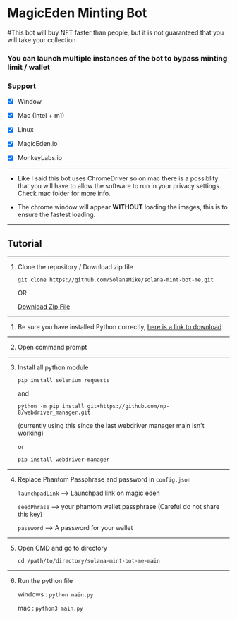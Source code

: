 # MagicEden Minting Bot

#This bot will buy NFT faster than people, but it is not guaranteed that you will take your collection

### You can launch multiple instances of the bot to bypass minting limit / wallet

### Support

-   [x] Window
-   [x] Mac (Intel + m1)
-   [x] Linux

-   [x] MagicEden.io
-   [x] MonkeyLabs.io

---

-   Like I said this bot uses ChromeDriver so on mac there is a possiblity that you will have to allow the software to run in your privacy settings. Check mac folder for more info.

-   The chrome window will appear **WITHOUT** loading the images, this is to ensure the fastest loading.

---

## Tutorial

---

1. Clone the repository / Download zip file

    `git clone https://github.com/SolanaMike/solana-mint-bot-me.git`

    OR

    [Download Zip File](https://github.com/SolanaMike/solana-mint-bot-me/archive/refs/heads/main.zip)

---

1. Be sure you have installed Python correctly, [here is a link to download](https://www.python.org/downloads/)

---

2. Open command prompt

---

3. Install all python module

   `pip install selenium requests`
   
   and

   `python -m pip install git+https://github.com/np-8/webdriver_manager.git`

   (currently using this since the last webdriver manager main isn't working)
   
   or
   
   `pip install webdriver-manager`

---

4. Replace Phantom Passphrase and password in `config.json`

    `launchpadLink` --> Launchpad link on magic eden

    `seedPhrase` --> your phantom wallet passphrase (Careful do not share this key)

    `password` --> A password for your wallet

---

5. Open CMD and go to directory

    `cd /path/to/directory/solana-mint-bot-me-main`

---

6. Run the python file

    windows : `python main.py`

    mac : `python3 main.py`
